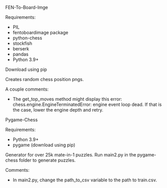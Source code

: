 
FEN-To-Board-Imge

Requirements:
- PIL
- fentoboardimage package
- python-chess
- stockfish
- berserk
- pandas
- Python 3.9+


Download using pip

Creates random chess position pngs.

A couple comments:
- The get_top_moves method might display this error: chess.engine.EngineTerminatedError: engine event loop dead. If that is the case, lower the engine depth and retry.

Pygame-Chess

Requirements:
- Python 3.9+
- pygame (download using pip)

Generator for over 25k mate-in-1 puzzles. Run main2.py in the pygame-chess folder to generate puzzles.

Comments:
- In main2.py, change the path_to_csv variable to the path to train.csv.
